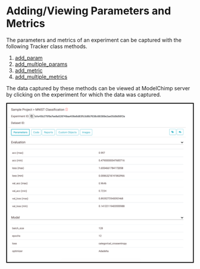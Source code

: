 # Adding/Viewing Parameters and Metrics

The parameters and metrics of an experiment can be captured with the following Tracker class methods.

  1. [add_param](../track.md#add_param)
  2. [add_multiple_params](../track.md#add_multiple_params)
  3. [add_metric](../track.md#add_metric)
  4. [add_multiple_metrics](../track.md#add_multiple_metrics)

The data captured by these methods can be viewed at ModelChimp server by clicking on the experiment for which the data was captured.

![Screenshot](../img/6.png)
